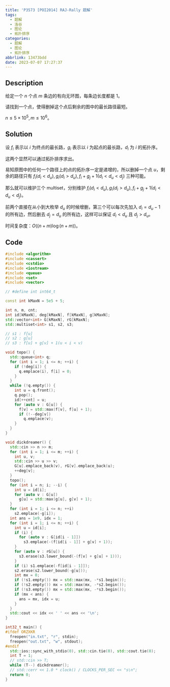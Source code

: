 ```yaml
---
title: 'P3573 [POI2014] RAJ-Rally 题解'
tags:
  - 题解
  - 洛谷
  - 图论
  - 拓扑排序
categories:
  - 题解
  - 图论
  - 拓扑排序
abbrlink: 13473bdd
date: 2023-07-07 17:27:37
---
```


## Description

给定一个 $n$ 个点 $m$ 条边的有向无环图，每条边长度都是 $1$。

请找到一个点，使得删掉这个点后剩余的图中的最长路径最短。

$n\leq 5\times 10^5,m\leq 10^6$。

<!--more-->

## Solution

设 $f_i$ 表示以 $i$ 为终点的最长路，$g_i$ 表示以 $i$ 为起点的最长路，$d_i$ 为 $i$ 的拓扑序。

这两个显然可以通过拓扑排序求出。

易知原图中的任何一个路径上的点的拓扑序一定是递增的，所以删掉一个点 $u$，剩余的路径只有 $f_i(d_i<d_u),g_i(d_i>d_u),f_i+g_j+1(d_i<d_u<d_j)$ 三种可能。

那么就可以维护三个 multiset，分别维护 $f_i(d_i<d_u),g_i(d_i>d_u),f_i+g_j+1(d_i<d_u<d_j)$。

前两个直接在从小到大枚举 $d_u$ 的时候增删，第三个可以每次先加入 $d_i=d_u-1$ 的所有边，然后删去 $d_j=d_u$ 的所有边，这样可以保证 $d_i<d_u$ 且 $d_j>d_u$。

时间复杂度：$O((n+m)\log (n+m))$。

## Code

```cpp
#include <algorithm>
#include <cassert>
#include <cstdio>
#include <iostream>
#include <queue>
#include <set>
#include <vector>

// #define int int64_t

const int kMaxN = 5e5 + 5;

int n, m, cnt;
int id[kMaxN], deg[kMaxN], f[kMaxN], g[kMaxN];
std::vector<int> G[kMaxN], rG[kMaxN];
std::multiset<int> s1, s2, s3;

// s1 : f[u]
// s2 : g[u]
// s3 : f[u] + g[v] + 1(u < i < v)

void topo() {
  std::queue<int> q;
  for (int i = 1; i <= n; ++i) {
    if (!deg[i]) {
      q.emplace(i), f[i] = 0;
    }
  }
  while (!q.empty()) {
    int u = q.front();
    q.pop();
    id[++cnt] = u;
    for (auto v : G[u]) {
      f[v] = std::max(f[v], f[u] + 1);
      if (!--deg[v])
        q.emplace(v);
    }
  }
}

void dickdreamer() {
  std::cin >> n >> m;
  for (int i = 1; i <= m; ++i) {
    int u, v;
    std::cin >> u >> v;
    G[u].emplace_back(v), rG[v].emplace_back(u);
    ++deg[v];
  }
  topo();
  for (int i = n; i; --i) {
    int u = id[i];
    for (auto v : G[u])
      g[u] = std::max(g[u], g[v] + 1);
  }
  for (int i = 1; i <= n; ++i)
    s2.emplace(-g[i]);
  int ans = 1e9, idx = 1;
  for (int i = 1; i <= n; ++i) {
    int u = id[i];
    if (i) {
      for (auto v : G[id[i - 1]])
        s3.emplace(-(f[id[i - 1]] + g[v] + 1));
    }
    for (auto v : rG[u]) {
      s3.erase(s3.lower_bound(-(f[v] + g[u] + 1)));
    }
    if (i) s1.emplace(-f[id[i - 1]]);
    s2.erase(s2.lower_bound(-g[u]));
    int mx = 0;
    if (!s1.empty()) mx = std::max(mx, -*s1.begin());
    if (!s2.empty()) mx = std::max(mx, -*s2.begin());
    if (!s3.empty()) mx = std::max(mx, -*s3.begin());
    if (mx < ans) {
      ans = mx, idx = u;
    }
  }
  std::cout << idx << ' ' << ans << '\n';
}

int32_t main() {
#ifdef ORZXKR
  freopen("in.txt", "r", stdin);
  freopen("out.txt", "w", stdout);
#endif
  std::ios::sync_with_stdio(0), std::cin.tie(0), std::cout.tie(0);
  int T = 1;
  // std::cin >> T;
  while (T--) dickdreamer();
  // std::cerr << 1.0 * clock() / CLOCKS_PER_SEC << "s\n";
  return 0;
}
```

